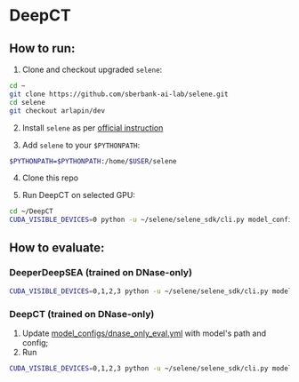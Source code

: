 # DeepCT

## How to run:

1. Clone and checkout upgraded `selene`:
```zsh
cd ~
git clone https://github.com/sberbank-ai-lab/selene.git
cd selene
git checkout arlapin/dev
```
2. Install `selene` as per [official instruction](https://github.com/FunctionLab/selene/blob/master/README.md#installing-selene-from-source)

3. Add `selene` to your `$PYTHONPATH`:
```zsh
$PYTHONPATH=$PYTHONPATH:/home/$USER/selene
```

4. Clone this repo

5. Run DeepCT on selected GPU:
```zsh
cd ~/DeepCT
CUDA_VISIBLE_DEVICES=0 python -u ~/selene/selene_sdk/cli.py model_configs/dnase_only_train.yml
```


## How to evaluate:

### DeeperDeepSEA (trained on DNase-only)
```zsh
CUDA_VISIBLE_DEVICES=0,1,2,3 python -u ~/selene/selene_sdk/cli.py model_configs/deeper_deep_sea_benchmark.yml
```

### DeepCT (trained on DNase-only)
1. Update [model_configs/dnase_only_eval.yml](model_configs/dnase_only_eval.yml) with model's path and config;
2. Run
```zsh
CUDA_VISIBLE_DEVICES=0,1,2,3 python -u ~/selene/selene_sdk/cli.py model_configs/dnase_only_eval.yml
```
